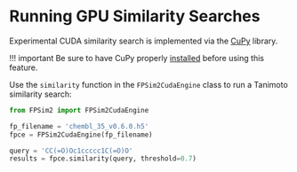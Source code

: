 # Running GPU Similarity Searches


Experimental CUDA similarity search is implemented via the [CuPy](https://cupy.chainer.org/) library.

!!! important
    Be sure to have CuPy properly [installed](https://docs-cupy.chainer.org/en/stable/install.html) before using this feature.

Use the `similarity` function in the `FPSim2CudaEngine` class to run a Tanimoto similarity search:

```python
from FPSim2 import FPSim2CudaEngine

fp_filename = 'chembl_35_v0.6.0.h5'
fpce = FPSim2CudaEngine(fp_filename)

query = 'CC(=O)Oc1ccccc1C(=O)O'
results = fpce.similarity(query, threshold=0.7)
```
